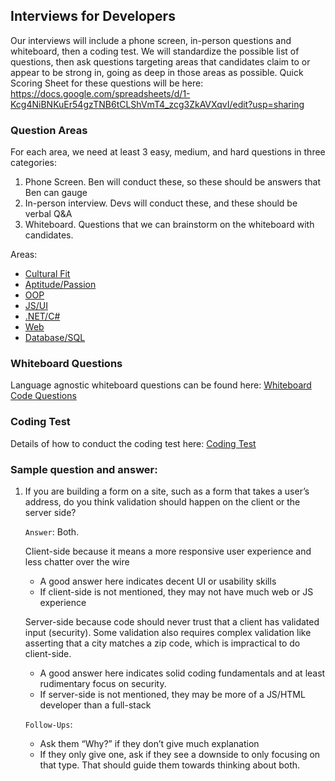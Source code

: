 ## Interviews for Developers
Our interviews will include a phone screen, in-person questions and whiteboard, then a coding test.  We will standardize the possible list of questions, then ask questions targeting areas that candidates claim to or appear to be strong in, going as deep in those areas as possible.
Quick Scoring Sheet for these questions will be here:
https://docs.google.com/spreadsheets/d/1-Kcg4NiBNKuEr54gzTNB6tCLShVmT4_zcg3ZkAVXqvI/edit?usp=sharing

### Question Areas
For each area, we need at least 3 easy, medium, and hard questions in three categories:
1. Phone Screen.  Ben will conduct these, so these should be answers that Ben can gauge
2. In-person interview.  Devs will conduct these, and these should be verbal Q&A
3. Whiteboard.  Questions that we can brainstorm on the whiteboard with candidates.

Areas:
* [Cultural Fit](questions_cultural_fit)
* [Aptitude/Passion](questions_aptitude_passion)
* [OOP](questions_oop)
* [JS/UI](questions_js)
* [.NET/C#](questions_net)
* [Web](questions_web)
* [Database/SQL](questions_db)

### Whiteboard Questions
Language agnostic whiteboard questions can be found here: [Whiteboard Code Questions](whiteboard-code-questions)

### Coding Test
Details of how to conduct the coding test here: [Coding Test](coding_test)

### Sample question and answer:

1. If you are building a form on a site, such as a form that takes a user’s address, do you think validation should happen on the client or the server side?

    `Answer`: Both.

    Client-side because it means a more responsive user experience and less chatter over the wire
    * A good answer here indicates decent UI or usability skills
    * If client-side is not mentioned, they may not have much web or JS experience

    Server-side because code should never trust that a client has validated input (security).  Some validation also requires complex validation like asserting that a city matches a zip code, which is impractical to do client-side.
    * A good answer here indicates solid coding fundamentals and at least rudimentary focus on security.
    * If server-side is not mentioned, they may be more of a JS/HTML developer than a full-stack

    `Follow-Ups`:
    * Ask them “Why?” if they don’t give much explanation
    * If they only give one, ask if they see a downside to only focusing on that type.  That should guide them towards thinking about both.
